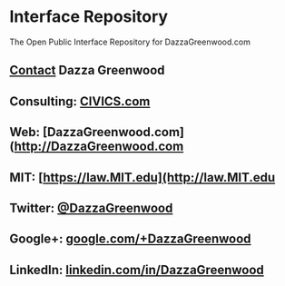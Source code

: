# Interface Repository
The Open Public Interface Repository for DazzaGreenwood.com 

## [Contact](https://docs.google.com/a/civics.com/spreadsheet/viewform?formkey=dEJqM0JTNENrZEtvNjJIVFItTzNiUkE6MQ#gid=0) Dazza Greenwood
## Consulting: [CIVICS.com](http://CIVICS.com)
## Web: [DazzaGreenwood.com](http://DazzaGreenwood.com
## MIT: [https://law.MIT.edu](http://law.MIT.edu
## Twitter: [@DazzaGreenwood](http://Twitter.com/DazzaGreenwood)
## Google+: [google.com/+DazzaGreenwood](http://google.com/+DazzaGreenwood)
## LinkedIn: [linkedin.com/in/DazzaGreenwood](http://linkedin.com/in/DazzaGreenwood)
